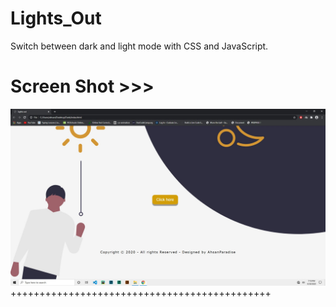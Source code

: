 # Lights_Out
Switch between dark and light mode with CSS and JavaScript.

# Screen Shot >>>
![alt text](https://github.com/AhsanParadise/Lights_Out/blob/master/ScreenShot.jpg?raw=true)
+++++++++++++++++++++++++++++++++++++++++++++

